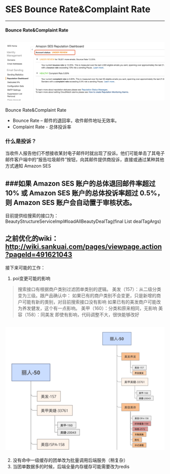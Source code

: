 # SES Bounce Rate&Complaint Rate
---
#### Bounce Rate&Complaint Rate
![](resources/7AA5DBFFCA2529E863B7DDCBAC669E90.jpg)
---
Bounce Rate&Complaint Rate
* Bounce Rate – 邮件的退回率，收件邮件地址无效率。
* Complaint Rate - 总体投诉率



### 什么是投诉？

当收件人报告他们不想接收某封电子邮件时就出现了投诉。他们可能单击了其电子邮件客户端中的“报告垃圾邮件”按钮，向其邮件提供商投诉，直接或通过某种其他方式通知 Amazon SES

###如果 Amazon SES 账户的总体退回邮件率超过 10% 或 Amazon SES 账户的总体投诉率超过 0.5%，则 Amazon SES 账户会自动置于审核状态。
---
目前提供给搜索的接口为：
BeautyStructureServiceImpl#loadAllBeautyDealTag(final List<DealTagArgs> dealTagArgs)

之前优化的wiki：http://wiki.sankuai.com/pages/viewpage.action?pageId=491621043
---
接下来可能的工作：
1. poi变更可能的影响
  >搜索接口有根据商户类别过滤团单类别的逻辑。
  美发（157）：从二级分类变为三级。跟产品确认中：
  如果已有的商户类别不会变更，只是新增的商户可能有新的类别，对目前搜索接口没有影响
  如果已有的美发商户可能改为养发健发，这个有一点影响。
  美甲（160）：分类和原来相同，无影响
  美容（158）：同美发
  即使有影响，代码调整不大，很快能够改好

![](resources/4A62F6FAB93FC6A128346FD010EA2219.jpg)
---
2. 没有命中一级缓存的团单改为批量调用后端服务（稍复杂）
3. 当团单数据多的时候，后端全量内存缓存可能需要改为redis
